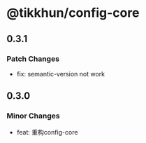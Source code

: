 # @tikkhun/config-core

## 0.3.1

### Patch Changes

- fix: semantic-version not work

## 0.3.0

### Minor Changes

- feat: 重构config-core
